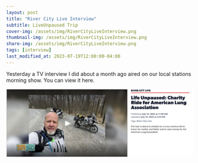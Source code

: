 ```yaml
---
layout: post
title: "River City Live Interview"
subtitle: LiveUnpaused Trip
cover-img: /assets/img/RiverCityLiveInterview.png
thumbnail-img: /assets/img/RiverCityLiveInterview.png
share-img: /assets/img/RiverCityLiveInterview.png
tags: [interview]
last_modified_at: 2023-07-19T12:00:00-04:00
---
```


Yesterday a TV interview I did about a month ago aired on our local stations morning show. You can view it here.

[<img alt="News4Jax Interview" src="/assets/img/RiverCityLiveInterview.png" />](https://www.news4jax.com/video/river-city-live/2023/07/19/life-unpaused-charity-ride-for-american-lung-association/?fbclid=IwAR0Ek5_AwJ-IsiIj789sWjX_n5_1dIayC0k1MX8XhFH-CnkFnAJzA3t6jYY_aem_AWF_fS-t0BHb2iSHLgc1PKptRyoTDC3XY9BHTbpSBm7XG8_RJNGoEPinv1nP_v4NvNQ)